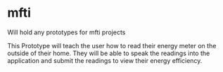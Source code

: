 mfti
====

Will hold any prototypes for mfti projects

This Prototype will teach the user how to read their energy meter
on the outside of their home. They will be able to speak the readings
into the application and submit the readings to view their energy
efficiency.
